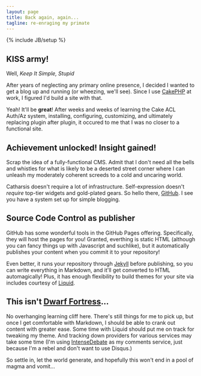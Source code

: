 ```yaml
---
layout: page
title: Back again, again...
tagline: re-enraging my primate
---
```

{% include JB/setup %}

## KISS army!

Well, _Keep It Simple, Stupid_

After years of neglecting any primary online presence, I decided I wanted to get a blog up and running (or wheezing, we'll see). Since I use [CakePHP](http://www.cakephp.org) at work, I figured I'd build a site with that.

Yeah! It'll be __great__! After weeks and weeks of learning the Cake ACL Auth/Az system, installing, configuring, customizing, and ultimately replacing plugin after plugin, it occured to me that I was no closer to a functional site.

## Achievement unlocked! Insight gained!

Scrap the idea of a fully-functional CMS. Admit that I don't need all the bells and whistles for what is likely to be a deserted street corner where I can unleash my moderately coherent screeds to a cold and uncaring world.

Catharsis doesn't require a lot of infrastructure. Self-expression doesn't *require* top-tier widgets and gold-plated gears. So hello there, [GitHub](http://www.github.com). I see you have a system set up for simple blogging.

## Source Code Control as publisher

GitHub has some wonderful tools in the GitHub Pages offering. Specifically, they will host the pages for you! Granted, everthing is static HTML (although you can fancy things up with Javascript and suchlike), but it automatically publishes your content when you commit it to your repository!

Even better, it runs your repository through [Jekyll](http://jekyllrb.com/) before publishing, so you can write everything in Markdown, and it'll get converted to HTML automagically! Plus, it has enough flexibility to build themes for your site via includes courtesy of [Liquid](http://wiki.shopify.com/Liquid).

## This isn't [Dwarf Fortress](http://www.bay12games.com/dwarves)...

No overhanging learning cliff here. There's still things for me to pick up, but once I get comfortable with Markdown, I should be able to crank out content with greater ease. Some time with Liquid should put me on track for tweaking my theme. And tracking down providers for various services may take some time (I'm using [IntenseDebate](http://www.intensedebate.com) as my comments service, just because I'm a rebel and don't want to use Disqus.)

So settle in, let the world generate, and hopefully this won't end in a pool of magma and vomit...
